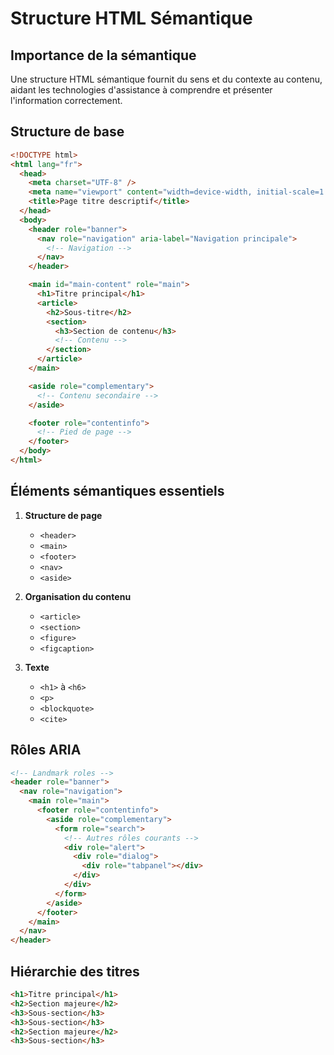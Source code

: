 # Structure HTML Sémantique

## Importance de la sémantique

Une structure HTML sémantique fournit du sens et du contexte au contenu, aidant les technologies d'assistance à comprendre et présenter l'information correctement.

## Structure de base

```html
<!DOCTYPE html>
<html lang="fr">
  <head>
    <meta charset="UTF-8" />
    <meta name="viewport" content="width=device-width, initial-scale=1.0" />
    <title>Page titre descriptif</title>
  </head>
  <body>
    <header role="banner">
      <nav role="navigation" aria-label="Navigation principale">
        <!-- Navigation -->
      </nav>
    </header>

    <main id="main-content" role="main">
      <h1>Titre principal</h1>
      <article>
        <h2>Sous-titre</h2>
        <section>
          <h3>Section de contenu</h3>
          <!-- Contenu -->
        </section>
      </article>
    </main>

    <aside role="complementary">
      <!-- Contenu secondaire -->
    </aside>

    <footer role="contentinfo">
      <!-- Pied de page -->
    </footer>
  </body>
</html>
```

## Éléments sémantiques essentiels

1. **Structure de page**

   - `<header>`
   - `<main>`
   - `<footer>`
   - `<nav>`
   - `<aside>`

2. **Organisation du contenu**

   - `<article>`
   - `<section>`
   - `<figure>`
   - `<figcaption>`

3. **Texte**
   - `<h1>` à `<h6>`
   - `<p>`
   - `<blockquote>`
   - `<cite>`

## Rôles ARIA

```html
<!-- Landmark roles -->
<header role="banner">
  <nav role="navigation">
    <main role="main">
      <footer role="contentinfo">
        <aside role="complementary">
          <form role="search">
            <!-- Autres rôles courants -->
            <div role="alert">
              <div role="dialog">
                <div role="tabpanel"></div>
              </div>
            </div>
          </form>
        </aside>
      </footer>
    </main>
  </nav>
</header>
```

## Hiérarchie des titres

```html
<h1>Titre principal</h1>
<h2>Section majeure</h2>
<h3>Sous-section</h3>
<h3>Sous-section</h3>
<h2>Section majeure</h2>
<h3>Sous-section</h3>
```
